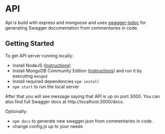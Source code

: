 # API

Api is build with express and mongoose and uses [swagger-jsdoc](https://www.npmjs.com/package/swagger-jsdoc) for generating Swagger documentation from commentaries in code.

## Getting Started

To get API server running locally:

- Install NodeJS ([instructions](https://nodejs.org/en/download/package-manager/#debian-and-ubuntu-based-linux-distributions-enterprise-linux-fedora-and-snap-packages))
- Install MongoDB Community Edition ([instructions](https://docs.mongodb.com/manual/installation/#tutorials)) and run it by executing `mongod`
- Install required dependencies `npm install`
- `npm start` to run the local server

After that you will see message saying that API is up on port 3000. You can also find full Swagger docs at http://localhost:3000/docs.

Optionally:

- `npm docs` to generate new swagger.json from commentaries in code.
- change config.js up to your needs
